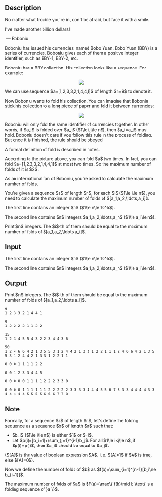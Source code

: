 ## Description

<div><p><span class="tex-font-style-it">No matter what trouble you're in, don't be afraid, but face it with a smile.</span></p><p><span class="tex-font-style-it">I've made another billion dollars!</span></p><p><span class="tex-font-style-it">&nbsp;— Boboniu</span></p><p>Boboniu has issued his currencies, named Bobo Yuan. Bobo Yuan (BBY) is a series of currencies. Boboniu gives each of them a positive integer identifier, such as BBY-1, BBY-2, etc.</p><p>Boboniu has a BBY collection. His collection looks like a sequence. For example:</p><center> <img class="tex-graphics" src="file://clpIHGpi.png" style="max-width: 100.0%;max-height: 100.0%;"> </center><p>We can use sequence $a=[1,2,3,3,2,1,4,4,1]$ of length $n=9$ to denote it.</p><p>Now Boboniu wants to <span class="tex-font-style-it">fold</span> his collection. You can imagine that Boboniu stick his collection to a long piece of paper and fold it between currencies:</p><center> <img class="tex-graphics" src="file://VCbh9VL8.png" style="max-width: 100.0%;max-height: 100.0%;"> </center><p>Boboniu will only fold the same identifier of currencies together. In other words, if $a_i$ is folded over $a_j$ ($1\le i,j\le n$), then $a_i=a_j$ must hold. Boboniu doesn't care if you follow this rule in the process of folding. But once it is finished, the rule should be obeyed.</p><p>A formal definition of <span class="tex-font-style-it">fold</span> is described in notes.</p><p>According to the picture above, you can <span class="tex-font-style-it">fold</span> $a$ two times. In fact, you can <span class="tex-font-style-it">fold</span> $a=[1,2,3,3,2,1,4,4,1]$ at most two times. So the maximum number of folds of it is $2$.</p><p>As an international fan of Boboniu, you're asked to calculate the maximum number of folds. </p><p>You're given a sequence $a$ of length $n$, for each $i$ ($1\le i\le n$), you need to calculate the maximum number of folds of $[a_1,a_2,\ldots,a_i]$.</p></div><div class="input-specification"><p>The first line contains an integer $n$ ($1\le n\le 10^5$).</p><p>The second line contains $n$ integers $a_1,a_2,\ldots,a_n$ ($1\le a_i\le n$).</p></div><div class="output-specification"><p>Print $n$ integers. The $i$-th of them should be equal to the maximum number of folds of $[a_1,a_2,\ldots,a_i]$.</p></div>

## Input

<p>The first line contains an integer $n$ ($1\le n\le 10^5$).</p><p>The second line contains $n$ integers $a_1,a_2,\ldots,a_n$ ($1\le a_i\le n$).</p>

## Output

<p>Print $n$ integers. The $i$-th of them should be equal to the maximum number of folds of $[a_1,a_2,\ldots,a_i]$.</p>





```input1
9
1 2 3 3 2 1 4 4 1
```




```input2
9
1 2 2 2 2 1 1 2 2
```




```input3
15
1 2 3 4 5 5 4 3 2 2 3 4 4 3 6
```




```input4
50
1 2 4 6 6 4 2 1 3 5 5 3 1 2 4 4 2 1 3 3 1 2 2 1 1 1 2 4 6 6 4 2 1 3 5 5 3 1 2 4 4 2 1 3 3 1 2 2 1 1
```




```output1
0 0 0 1 1 1 1 2 2
```




```output2
0 0 1 2 3 3 4 4 5
```




```output3
0 0 0 0 0 1 1 1 1 2 2 2 3 3 0
```




```output4
0 0 0 0 1 1 1 1 1 1 2 2 2 2 2 3 3 3 3 4 4 4 5 5 6 7 3 3 3 4 4 4 4 3 3 4 4 4 4 4 5 5 5 5 6 6 6 7 7 8
```



## Note

<p>Formally, for a sequence $a$ of length $n$, let's define the <span class="tex-font-style-it">folding sequence</span> as a sequence $b$ of length $n$ such that:</p><ul> <li> $b_i$ ($1\le i\le n$) is either $1$ or $-1$. </li><li> Let $p(i)=[b_i=1]+\sum_{j=1}^{i-1}b_j$. For all $1\le i&lt;j\le n$, if $p(i)=p(j)$, then $a_i$ should be equal to $a_j$. </li></ul><p>($[A]$ is the value of boolean expression $A$. i. e. $[A]=1$ if $A$ is true, else $[A]=0$).</p><p>Now we define the number of folds of $b$ as $f(b)=\sum_{i=1}^{n-1}[b_i\ne b_{i+1}]$.</p><p>The maximum number of folds of $a$ is $F(a)=\max\{ f(b)\mid b \text{ is a folding sequence of }a \}$.</p>
